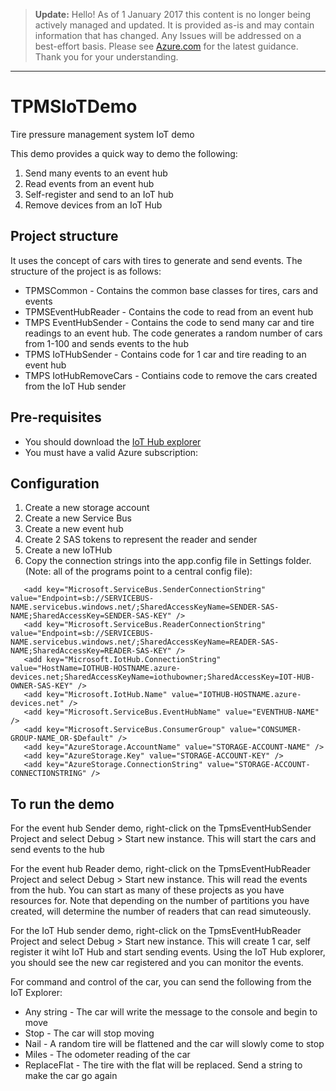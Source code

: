 > **Update:** Hello! As of 1 January 2017 this content is no longer being actively managed and updated. It is provided as-is and may contain information that has changed. Any Issues will be addressed on a best-effort basis. Please see [Azure.com](http://www.azure.com) for the latest guidance. Thank you for your understanding.

---

# TPMSIoTDemo
Tire pressure management system IoT demo
 
This demo provides a quick way to demo the following:
1. Send many events to an event hub
2. Read events from an event hub
3. Self-register and send to an IoT hub
4. Remove devices from an IoT Hub
 
## Project structure
It uses the concept of cars with tires to generate and send events. The structure of the project is as follows:
* TPMSCommon - Contains the common base classes for tires, cars and events
* TPMSEventHubReader - Contains the code to read from an event hub
* TMPS EventHubSender - Contains the code to send many car and tire readings to an event hub. The code generates a random number of cars from 1-100 and sends events to the hub
* TPMS IoTHubSender - Contains code for 1 car and tire reading to an event hub
* TMPS IotHubRemoveCars - Contiains code to remove the cars created from the IoT Hub sender
 
## Pre-requisites
* You should download the [IoT Hub explorer](https://github.com/Azure/azure-iot-sdks/blob/master/tools/iothub-explorer/)
* You must have a valid Azure subscription:
 
## Configuration
1. Create a new storage account
2. Create a new Service Bus
3. Create a new event hub
4. Create 2 SAS tokens to represent the reader and sender
5. Create a new IoTHub
6. Copy the connection strings into the app.config file in Settings folder. (Note: all of the programs point to a central config file):



 ```
	<add key="Microsoft.ServiceBus.SenderConnectionString" value="Endpoint=sb://SERVICEBUS-NAME.servicebus.windows.net/;SharedAccessKeyName=SENDER-SAS-NAME;SharedAccessKey=SENDER-SAS-KEY" />
	<add key="Microsoft.ServiceBus.ReaderConnectionString" value="Endpoint=sb://SERVICEBUS-NAME.servicebus.windows.net/;SharedAccessKeyName=READER-SAS-NAME;SharedAccessKey=READER-SAS-KEY" />
	<add key="Microsoft.IotHub.ConnectionString" value="HostName=IOTHUB-HOSTNAME.azure-devices.net;SharedAccessKeyName=iothubowner;SharedAccessKey=IOT-HUB-OWNER-SAS-KEY" />
	<add key="Microsoft.IotHub.Name" value="IOTHUB-HOSTNAME.azure-devices.net" />
	<add key="Microsoft.ServiceBus.EventHubName" value="EVENTHUB-NAME" />
	<add key="Microsoft.ServiceBus.ConsumerGroup" value="CONSUMER-GROUP-NAME_OR-$Default" />
	<add key="AzureStorage.AccountName" value="STORAGE-ACCOUNT-NAME" />
	<add key="AzureStorage.Key" value="STORAGE-ACCOUNT-KEY" />
	<add key="AzureStorage.ConnectionString" value="STORAGE-ACCOUNT-CONNECTIONSTRING" />
```



## To run the demo	
For the event hub Sender demo, right-click on the TpmsEventHubSender Project and select Debug > Start new instance. This will start the cars and send events to the hub

For the event hub Reader demo, right-click on the TpmsEventHubReader Project and select Debug > Start new instance. This will read the events from the hub. You can start as many of these projects as you have resources for. Note that depending on the number of partitions you have created, will determine the number of readers that can read simuteously.
 
For the IoT Hub sender demo, right-click on the TpmsEventHubReader Project and select Debug > Start new instance. This will create 1 car, self register it wiht IoT Hub and start sending events. Using the IoT Hub explorer, you should see the new car registered and you can monitor the events.

For command and control of the car, you can send the following from the IoT Explorer:
* Any string - The car will write the message to the console and begin to move
* Stop - The car will stop moving
* Nail - A random tire will be flattened and the car will slowly come to stop
* Miles - The odometer reading of the car
* ReplaceFlat - The tire with the flat will be replaced. Send a string to make the car go again

